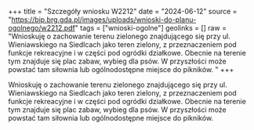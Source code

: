 +++
title = "Szczegóły wniosku W2212"
date = "2024-06-12"
source = "https://bip.brg.gda.pl/images/uploads/wnioski-do-planu-ogolnego/w2212.pdf"
tags = ["wnioski-ogolne"]
geolinks = []
raw = "Wnioskuję o zachowanie terenu zielonego znajdującego się przy ul. Wieniawskiego na Siedlcach jako teren zielony, z przeznaczeniem pod funkcje rekreacyjne i w części pod ogródki działkowe. Obecnie na terenie tym znajduje się plac zabaw, wybieg dla psów. W przyszłości może powstać tam siłownia lub ogólnodostępne miejsce do pikników. "
+++

Wnioskuję o zachowanie terenu zielonego znajdującego się przy ul. Wieniawskiego
na Siedlcach jako teren zielony, z przeznaczeniem pod funkcje rekreacyjne i w części pod
ogródki działkowe. Obecnie na terenie tym znajduje się plac zabaw, wybieg dla psów. W
przyszłości może powstać tam siłownia lub ogólnodostępne miejsce do pikników.



